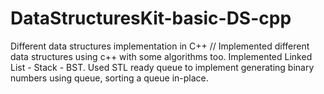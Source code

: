 # DataStructuresKit-basic-DS-cpp
Different data structures implementation in C++
// Implemented different data structures using c++ with some algorithms too.
Implemented Linked List - Stack - BST.
Used STL ready queue to implement generating binary numbers using queue, sorting a queue in-place.
